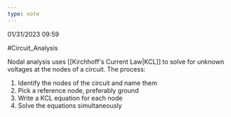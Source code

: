 ```yaml
---
type: note
---
```

01/31/2023 09:59

  #Circuit_Analysis 

Nodal analysis uses [[Kirchhoff's Current Law|KCL]] to solve for unknown voltages at the nodes of a circuit. The process:

1. Identify the nodes of the circuit and name them
2. Pick a reference node, preferably ground
3. Write a KCL equation for each node
4. Solve the equations simultaneously